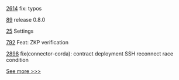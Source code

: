 
[2614](https://github.com/hyperledger/aries-cloudagent-python/pull/2614) fix: typos

[89](https://github.com/hyperledger-labs/acapy-java-client/pull/89) release 0.8.0

[25](https://github.com/hyperledger/anoncreds-tex/pull/25) Settings

[792](https://github.com/hyperledger-labs/open-enterprise-agent/pull/792) Feat: ZKP verification

[2898](https://github.com/hyperledger/cacti/pull/2898) fix(connector-corda): contract deployment SSH reconnect race condition


[See more >>>](https://start-here.hyperledger.org/pull-requests)
